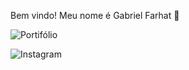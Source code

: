 Bem vindo! Meu nome é Gabriel Farhat 🤗

![Portifólio](https://img.shields.io/website-up-down-green-red/http/monip.org.svg 
)

![Instagram](https://img.shields.io/badge/Instagram-E4405F?style=for-the-badge&logo=instagram&logoColor=white (https://www.instagram.com/gabrielfarhat_/))
